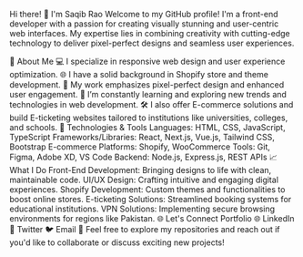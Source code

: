Hi there! 👋 I'm Saqib Rao Welcome to my GitHub profile! I'm a front-end developer with a passion for creating visually stunning and user-centric web interfaces. My expertise lies in combining creativity with cutting-edge technology to deliver pixel-perfect designs and seamless user experiences.

🚀 About Me 💻 I specialize in responsive web design and user experience optimization. 🌐 I have a solid background in Shopify store and theme development. 🎨 My work emphasizes pixel-perfect design and enhanced user engagement. 🌱 I’m constantly learning and exploring new trends and technologies in web development. 🛠️ I also offer E-commerce solutions and build E-ticketing websites tailored to institutions like universities, colleges, and schools. 🔧 Technologies & Tools Languages: HTML, CSS, JavaScript, TypeScript Frameworks/Libraries: React, Next.js, Vue.js, Tailwind CSS, Bootstrap E-commerce Platforms: Shopify, WooCommerce Tools: Git, Figma, Adobe XD, VS Code Backend: Node.js, Express.js, REST APIs 📈 What I Do Front-End Development: Bringing designs to life with clean, maintainable code. UI/UX Design: Crafting intuitive and engaging digital experiences. Shopify Development: Custom themes and functionalities to boost online stores. E-ticketing Solutions: Streamlined booking systems for educational institutions. VPN Solutions: Implementing secure browsing environments for regions like Pakistan. 🌐 Let's Connect Portfolio 🌐 LinkedIn 💼 Twitter 🐦 Email 📧 Feel free to explore my repositories and reach out if you'd like to collaborate or discuss exciting new projects!
